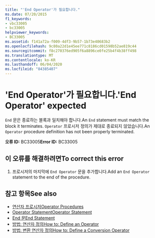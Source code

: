 ```yaml
---
title: "'End Operator'가 필요합니다."
ms.date: 07/20/2015
f1_keywords:
- vbc33005
- bc33005
helpviewer_keywords:
- BC33005
ms.assetid: f141a72a-f009-4df3-9b57-1b73e40683b2
ms.openlocfilehash: 9c80a22d1e45ee771c8186cd01598b52ae819c44
ms.sourcegitcommit: f8c270376ed905f6a8896ce0fe25b4f4b38ff498
ms.translationtype: MT
ms.contentlocale: ko-KR
ms.lasthandoff: 06/04/2020
ms.locfileid: "84385407"
---
```

# <a name="end-operator-expected"></a><span data-ttu-id="ee4d6-102">'End Operator'가 필요합니다.</span><span class="sxs-lookup"><span data-stu-id="ee4d6-102">'End Operator' expected</span></span>
<span data-ttu-id="ee4d6-103">`End` 문은 종료하는 블록과 일치해야 합니다.</span><span class="sxs-lookup"><span data-stu-id="ee4d6-103">An `End` statement must match the block it terminates.</span></span> <span data-ttu-id="ee4d6-104">`Operator` 프로시저 정의가 제대로 종료되지 않았습니다.</span><span class="sxs-lookup"><span data-stu-id="ee4d6-104">An `Operator` procedure definition has not been properly terminated.</span></span>  
  
 <span data-ttu-id="ee4d6-105">**오류 ID:** BC33005</span><span class="sxs-lookup"><span data-stu-id="ee4d6-105">**Error ID:** BC33005</span></span>  
  
## <a name="to-correct-this-error"></a><span data-ttu-id="ee4d6-106">이 오류를 해결하려면</span><span class="sxs-lookup"><span data-stu-id="ee4d6-106">To correct this error</span></span>  
  
1. <span data-ttu-id="ee4d6-107">프로시저의 마지막에 `End Operator` 문을 추가합니다.</span><span class="sxs-lookup"><span data-stu-id="ee4d6-107">Add an `End Operator` statement to the end of the procedure.</span></span>  
  
## <a name="see-also"></a><span data-ttu-id="ee4d6-108">참고 항목</span><span class="sxs-lookup"><span data-stu-id="ee4d6-108">See also</span></span>

- [<span data-ttu-id="ee4d6-109">연산자 프로시저</span><span class="sxs-lookup"><span data-stu-id="ee4d6-109">Operator Procedures</span></span>](../programming-guide/language-features/procedures/operator-procedures.md)
- [<span data-ttu-id="ee4d6-110">Operator Statement</span><span class="sxs-lookup"><span data-stu-id="ee4d6-110">Operator Statement</span></span>](../language-reference/statements/operator-statement.md)
- [<span data-ttu-id="ee4d6-111">End 문</span><span class="sxs-lookup"><span data-stu-id="ee4d6-111">End Statement</span></span>](../language-reference/statements/end-statement.md)
- [<span data-ttu-id="ee4d6-112">방법: 연산자 정의</span><span class="sxs-lookup"><span data-stu-id="ee4d6-112">How to: Define an Operator</span></span>](../programming-guide/language-features/procedures/how-to-define-an-operator.md)
- [<span data-ttu-id="ee4d6-113">방법: 변환 연산자 정의</span><span class="sxs-lookup"><span data-stu-id="ee4d6-113">How to: Define a Conversion Operator</span></span>](../programming-guide/language-features/procedures/how-to-define-a-conversion-operator.md)
